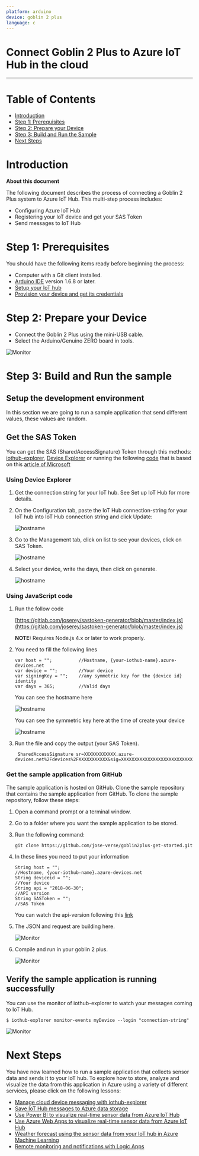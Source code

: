 ```yaml
---
platform: arduino
device: goblin 2 plus
language: c
---
```


# Connect Goblin 2 Plus to Azure IoT Hub in the cloud
---

# Table of Contents

-   [Introduction](#Introduction)
-   [Step 1: Prerequisites](#Step-1-Prerequisites)
-   [Step 2: Prepare your Device](#Step-2-PrepareDevice)
-   [Step 3: Build and Run the Sample](#Step-3-Build)
-   [Next Steps](#NextSteps)

<a name="Introduction"></a>
# Introduction

**About this document**

The following document describes the process of connecting a Goblin 2 Plus system to Azure IoT Hub. This multi-step process includes:
-   Configuring Azure IoT Hub
-   Registering your IoT device and get your SAS Token
-   Send messages to IoT Hub

<a name="Step-1-Prerequisites"></a>
# Step 1: Prerequisites

You should have the following items ready before beginning the process:
-   Computer with a Git client installed.
-   [Arduino IDE](https://www.arduino.cc/en/main/software) version 1.6.8 or later.
-   [Setup your IoT hub](https://catalog.azureiotsolutions.com/docs?title=Azure/azure-iot-device-ecosystem/setup_iothub) 
-   [Provision your device and get its credentials](https://github.com/Azure/azure-iot-device-ecosystem/blob/master/manage_iot_hub.md)

<a name="Step-2-PrepareDevice"></a>
# Step 2: Prepare your Device

-   Connect the Goblin 2 Plus using the mini-USB cable.
-   Select the Arduino/Genuino ZERO board in tools.

 ![Monitor](./media/goblin/arduino_board.png)

<a name="Step-3-Build"></a>
# Step 3: Build and Run the sample

## Setup the development environment

In this section we are going to run a sample application that send different values, these values are random.

## Get the SAS Token

You can get the SAS (SharedAccessSignature) Token through this methods: [iothub-explorer](https://github.com/Azure/iothub-explorer), [Device Explorer](https://github.com/Azure/azure-iot-sdk-csharp/releases) or running the following [code](https://gitlab.com/joserey/sastoken-generator/blob/master/index.js) that is based on this [article of Microsoft](https://docs.microsoft.com/en-us/azure/iot-hub/iot-hub-devguide-security#security-tokens)

### Using Device Explorer

1.  Get the connection string for your IoT hub. See Set up IoT Hub for more details.

2.  On the Configuration tab, paste the IoT Hub connection-string for your IoT hub into IoT Hub connection string and click Update:

    ![hostname](./media/goblin/dvsas_1.png)

3.  Go to the Management tab, click on list to see your devices, click on SAS Token.

    ![hostname](./media/goblin/dvsas_2.png)

4.  Select your device, write the days, then click on generate.

    ![hostname](./media/goblin/dvsas_3.png)

### Using JavaScript code

1.  Run the follow code

    [https://gitlab.com/joserey/sastoken-generator/blob/master/index.js](https://gitlab.com/joserey/sastoken-generator/blob/master/index.js)

    **NOTE:** Requires Node.js 4.x or later to work properly.

2.  You need to fill the following lines

        var host = "";          //Hostname, {your-iothub-name}.azure-devices.net
        var device = "";        //Your device
        var signingKey = "";    //any symmetric key for the {device id} identity
        var days = 365;         //Valid days

    You can see the hostname here

    ![hostname](./media/goblin/hostname.png)

    You can see the symmetric key here at the time of create your device

    ![hostname](./media/goblin/symmetric_key.png)

3.  Run the file and copy the output (your SAS Token).

         SharedAccessSignature sr=XXXXXXXXXXXX.azure-devices.net%2Fdevices%2FXXXXXXXXXXX&sig=XXXXXXXXXXXXXXXXXXXXXXXXXXXXXXXXXXXXXXXXXXXXX&se=1562285589

### Get the sample application from GitHub

The sample application is hosted on GitHub. Clone the sample repository that contains the sample application from GitHub. To clone the sample repository, follow these steps:

1.  Open a command prompt or a terminal window.
2.  Go to a folder where you want the sample application to be stored.
3.  Run the following command:

        git clone https://github.com/jose-verse/goblin2plus-get-started.git

4.  In these lines you need to put your information

        String host = "";                                                  //Hostname, {your-iothub-name}.azure-devices.net
        String deviceid = "";                                              //Your device
        String api = "2018-06-30";                                         //API version
        String SASToken = "";                                              //SAS Token

    You can watch the api-version following this [link](https://docs.microsoft.com/en-us/azure/iot-hub/iot-hub-devguide-security)

5.  The JSON and request are building here.

    ![Monitor](./media/goblin/json_request.png)

6. Compile and run in your goblin 2 plus.

    ![Monitor](./media/goblin/compile_and_run.png)

## Verify the sample application is running successfully

You can use the monitor of iothub-explorer to watch your messages coming to IoT Hub.

    $ iothub-explorer monitor-events myDevice --login "connection-string"


 ![Monitor](./media/goblin/monitor.png)

<a name="NextSteps"></a>
# Next Steps

You have now learned how to run a sample application that collects sensor data and sends it to your IoT hub. To explore how to store, analyze and visualize the data from this application in Azure using a variety of different services, please click on the following lessons:

-   [Manage cloud device messaging with iothub-explorer]
-   [Save IoT Hub messages to Azure data storage]
-   [Use Power BI to visualize real-time sensor data from Azure IoT Hub]
-   [Use Azure Web Apps to visualize real-time sensor data from Azure IoT Hub]
-   [Weather forecast using the sensor data from your IoT hub in Azure Machine Learning]
-   [Remote monitoring and notifications with Logic Apps]   

[Manage cloud device messaging with iothub-explorer]: https://docs.microsoft.com/en-us/azure/iot-hub/iot-hub-explorer-cloud-device-messaging
[Save IoT Hub messages to Azure data storage]: https://docs.microsoft.com/en-us/azure/iot-hub/iot-hub-store-data-in-azure-table-storage
[Use Power BI to visualize real-time sensor data from Azure IoT Hub]: https://docs.microsoft.com/en-us/azure/iot-hub/iot-hub-live-data-visualization-in-power-bi
[Use Azure Web Apps to visualize real-time sensor data from Azure IoT Hub]: https://docs.microsoft.com/en-us/azure/iot-hub/iot-hub-live-data-visualization-in-web-apps
[Weather forecast using the sensor data from your IoT hub in Azure Machine Learning]: https://docs.microsoft.com/en-us/azure/iot-hub/iot-hub-weather-forecast-machine-learning
[Remote monitoring and notifications with Logic Apps]: https://docs.microsoft.com/en-us/azure/iot-hub/iot-hub-monitoring-notifications-with-azure-logic-apps
[setup-devbox-linux]: https://github.com/Azure/azure-iot-sdk-c/blob/master/doc/devbox_setup.md
